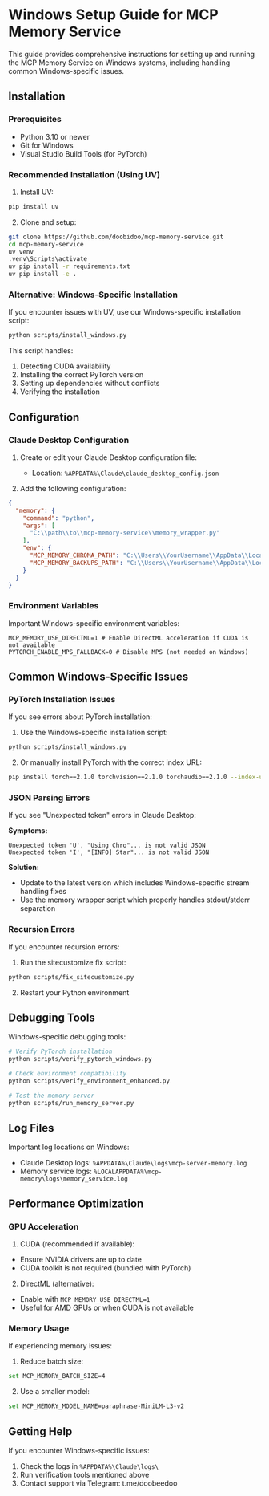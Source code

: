 # Windows Setup Guide for MCP Memory Service

This guide provides comprehensive instructions for setting up and running the MCP Memory Service on Windows systems, including handling common Windows-specific issues.

## Installation

### Prerequisites
- Python 3.10 or newer
- Git for Windows
- Visual Studio Build Tools (for PyTorch)

### Recommended Installation (Using UV)

1. Install UV:
```bash
pip install uv
```

2. Clone and setup:
```bash
git clone https://github.com/doobidoo/mcp-memory-service.git
cd mcp-memory-service
uv venv
.venv\Scripts\activate
uv pip install -r requirements.txt
uv pip install -e .
```

### Alternative: Windows-Specific Installation

If you encounter issues with UV, use our Windows-specific installation script:

```bash
python scripts/install_windows.py
```

This script handles:
1. Detecting CUDA availability
2. Installing the correct PyTorch version
3. Setting up dependencies without conflicts
4. Verifying the installation

## Configuration

### Claude Desktop Configuration

1. Create or edit your Claude Desktop configuration file:
   - Location: `%APPDATA%\Claude\claude_desktop_config.json`

2. Add the following configuration:
```json
{
  "memory": {
    "command": "python",
    "args": [
      "C:\\path\\to\\mcp-memory-service\\memory_wrapper.py"
    ],
    "env": {
      "MCP_MEMORY_CHROMA_PATH": "C:\\Users\\YourUsername\\AppData\\Local\\mcp-memory\\chroma_db",
      "MCP_MEMORY_BACKUPS_PATH": "C:\\Users\\YourUsername\\AppData\\Local\\mcp-memory\\backups"
    }
  }
}
```

### Environment Variables

Important Windows-specific environment variables:
```
MCP_MEMORY_USE_DIRECTML=1 # Enable DirectML acceleration if CUDA is not available
PYTORCH_ENABLE_MPS_FALLBACK=0 # Disable MPS (not needed on Windows)
```

## Common Windows-Specific Issues

### PyTorch Installation Issues

If you see errors about PyTorch installation:

1. Use the Windows-specific installation script:
```bash
python scripts/install_windows.py
```

2. Or manually install PyTorch with the correct index URL:
```bash
pip install torch==2.1.0 torchvision==2.1.0 torchaudio==2.1.0 --index-url https://download.pytorch.org/whl/cu118
```

### JSON Parsing Errors

If you see "Unexpected token" errors in Claude Desktop:

**Symptoms:**
```
Unexpected token 'U', "Using Chro"... is not valid JSON
Unexpected token 'I', "[INFO] Star"... is not valid JSON
```

**Solution:**
- Update to the latest version which includes Windows-specific stream handling fixes
- Use the memory wrapper script which properly handles stdout/stderr separation

### Recursion Errors

If you encounter recursion errors:

1. Run the sitecustomize fix script:
```bash
python scripts/fix_sitecustomize.py
```

2. Restart your Python environment

## Debugging Tools

Windows-specific debugging tools:

```bash
# Verify PyTorch installation
python scripts/verify_pytorch_windows.py

# Check environment compatibility
python scripts/verify_environment_enhanced.py

# Test the memory server
python scripts/run_memory_server.py
```

## Log Files

Important log locations on Windows:
- Claude Desktop logs: `%APPDATA%\Claude\logs\mcp-server-memory.log`
- Memory service logs: `%LOCALAPPDATA%\mcp-memory\logs\memory_service.log`

## Performance Optimization

### GPU Acceleration

1. CUDA (recommended if available):
- Ensure NVIDIA drivers are up to date
- CUDA toolkit is not required (bundled with PyTorch)

2. DirectML (alternative):
- Enable with `MCP_MEMORY_USE_DIRECTML=1`
- Useful for AMD GPUs or when CUDA is not available

### Memory Usage

If experiencing memory issues:
1. Reduce batch size:
```bash
set MCP_MEMORY_BATCH_SIZE=4
```

2. Use a smaller model:
```bash
set MCP_MEMORY_MODEL_NAME=paraphrase-MiniLM-L3-v2
```

## Getting Help

If you encounter Windows-specific issues:
1. Check the logs in `%APPDATA%\Claude\logs\`
2. Run verification tools mentioned above
3. Contact support via Telegram: t.me/doobeedoo